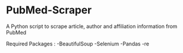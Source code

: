 # PubMed-Scraper
A Python script to scrape article, author and affiliation information from PubMed

Required Packages : 
-BeautifulSoup
-Selenium
-Pandas
-re

